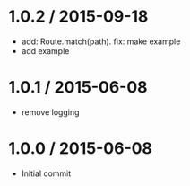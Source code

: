 
1.0.2 / 2015-09-18
==================

  * add: Route.match(path). fix: make example
  * add example

1.0.1 / 2015-06-08
==================

  * remove logging

1.0.0 / 2015-06-08
==================

  * Initial commit
